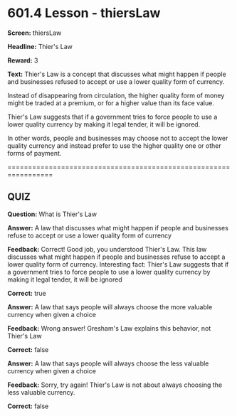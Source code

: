 # 601.4 Lesson - thiersLaw

**Screen:** thiersLaw

**Headline:** Thier&#x27;s Law

**Reward:** 3

**Text:** Thier&#x27;s Law is a concept that discusses what might happen if people and businesses refused to accept or use a lower quality form of currency.

Instead of disappearing from circulation, the higher quality form of money might be traded at a premium, or for a higher value than its face value.

Thier&#x27;s Law suggests that if a government tries to force people to use a lower quality currency by making it legal tender, it will be ignored.

In other words, people and businesses may choose not to accept the lower quality currency and instead prefer to use the higher quality one or other forms of payment.


=================================================================

## QUIZ

**Question:** What is Thier&#x27;s Law


**Answer:** A law that discusses what might happen if people and businesses refuse to accept or use a lower quality form of currency

**Feedback:** Correct! Good job, you understood Thier&#x27;s Law. This law discusses what might happen if people and businesses refuse to accept a lower quality form of currency. Interesting fact: Thier&#x27;s Law suggests that if a government tries to force people to use a lower quality currency by making it legal tender, it will be ignored

**Correct:** true

**Answer:** A law that says people will always choose the more valuable currency when given a choice

**Feedback:** Wrong answer! Gresham&#x27;s Law explains this behavior, not Thier&#x27;s Law

**Correct:** false

**Answer:** A law that says people will always choose the less valuable currency when given a choice

**Feedback:** Sorry, try again! Thier&#x27;s Law is not about always choosing the less valuable currency.

**Correct:** false


<figure><img src="../.gitbook/assets/601-04.png" alt=""><figcaption></figcaption></figure>

